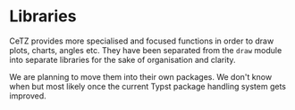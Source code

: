 # Libraries
CeTZ provides more specialised and focused functions in order to draw plots, charts, angles etc. They have been separated from the `draw` module into separate libraries for the sake of organisation and clarity. 

We are planning to move them into their own packages. We don't know when but most likely once the current Typst package handling system gets improved.